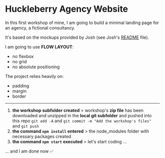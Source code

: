 # Huckleberry Agency Website

In this first workshop of mine, I am going to build a minimal landing page for an agency, a fictional consultancy.

It's based on the mockups provided by Josh (see Josh's [README](https://github.com/css-for-js/huckleberry) file).

I am going to use **FLOW LAYOUT**:

* no flexbox
* no grid
* no absolute positioning

The project relies heavily on:

* padding
* margin
* border

---

1. **the workshop subfolder created** > workshop's **zip file** has been downloaded and unzipped in the **local git subfolder** and pushed into this repo
`git add -A` and `git commit -m "Add the workshop's files"` and `git push`
2. **the command `npm install` entered** > the node_modules folder with necessary packages created
3. **the command `npm start` executed** > let's start coding ...

... and I am done now ✅
